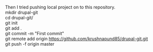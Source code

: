 Then I tried pushing local project on to this repository.  <br>
mkdir drupal-git <br>
cd drupal-git/  <br>
git init  <br>
git add .  <br>
git commit -m "First commit"  <br>
git remote add origin https://github.com/krushnapund85/drupal-git.git  <br>
git push -f origin master
